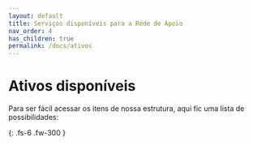 ```yaml
---
layout: default
title: Serviços disponíveis para a Rede de Apoio
nav_order: 4
has_children: true
permalink: /docs/ativos
---
```


# Ativos disponíveis

Para ser fácil acessar os itens de nossa estrutura, aqui fic uma lista de possibilidades:

{: .fs-6 .fw-300 }